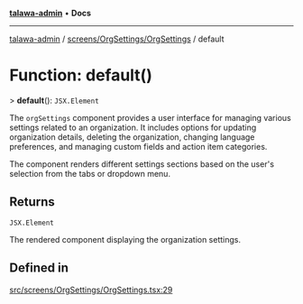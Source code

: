 [**talawa-admin**](../../../../README.md) • **Docs**

***

[talawa-admin](../../../../modules.md) / [screens/OrgSettings/OrgSettings](../README.md) / default

# Function: default()

\> **default**(): `JSX.Element`

The `orgSettings` component provides a user interface for managing various settings related to an organization.
It includes options for updating organization details, deleting the organization, changing language preferences,
and managing custom fields and action item categories.

The component renders different settings sections based on the user's selection from the tabs or dropdown menu.

## Returns

`JSX.Element`

The rendered component displaying the organization settings.

## Defined in

[src/screens/OrgSettings/OrgSettings.tsx:29](https://github.com/PalisadoesFoundation/talawa-admin/blob/b465221425f3dcc638f77fbf5f1ccedb8e0dd082/src/screens/OrgSettings/OrgSettings.tsx#L29)
